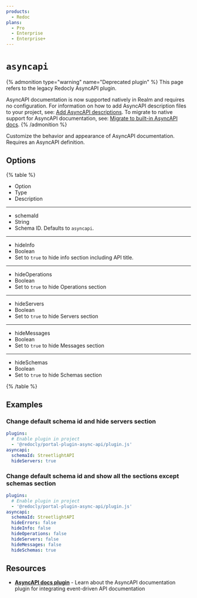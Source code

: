 ```yaml
---
products:
  - Redoc
plans:
  - Pro
  - Enterprise
  - Enterprise+
---
```

# `asyncapi`

{% admonition type="warning" name="Deprecated plugin" %}
This page refers to the legacy Redocly AsyncAPI plugin.

AsyncAPI documentation is now supported natively in Realm and requires no configuration.
For information on how to add AsyncAPI description files to your project, see: [Add AsyncAPI descriptions](../content/api-docs/add-asyncapi-docs.md).
To migrate to native support for AsyncAPI documentation, see: [Migrate to built-in AsyncAPI docs](../content/api-docs/add-asyncapi-docs-deprecated-plugin.md#migrate-to-built-in-asyncapi-docs).
{% /admonition %}

Customize the behavior and appearance of AsyncAPI documentation. Requires an AsyncAPI definition.

## Options

{% table %}

- Option
- Type
- Description

---

- schemaId
- String
- Schema ID. Defaults to `asyncapi`.

---

- hideInfo
- Boolean
- Set to `true` to hide info section including API title.

---

- hideOperations
- Boolean
- Set to `true` to hide Operations section

---

- hideServers
- Boolean
- Set to `true` to hide Servers section

---

- hideMessages
- Boolean
- Set to `true` to hide Messages section

---

- hideSchemas
- Boolean
- Set to `true` to hide Schemas section

{% /table %}

## Examples

### Change default schema id and hide servers section

```yaml
plugins:
  # Enable plugin in project
  - '@redocly/portal-plugin-async-api/plugin.js'
asyncapi:
  schemaId: StreetlightAPI
  hideServers: true
```

### Change default schema id and show all the sections except schemas section

```yaml
plugins:
  # Enable plugin in project
  - '@redocly/portal-plugin-async-api/plugin.js'
asyncapi:
  schemaId: StreetlightAPI
  hideErrors: false
  hideInfo: false
  hideOperations: false
  hideServers: false
  hideMessages: false
  hideSchemas: true
```

## Resources

- **[AsyncAPI docs plugin](../content/api-docs/add-asyncapi-docs-deprecated-plugin.md)** - Learn about the AsyncAPI documentation plugin for integrating event-driven API documentation
